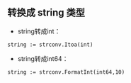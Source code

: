 
## 转换成 string 类型
* string转成int：

```golang
string := strconv.Itoa(int)
```

* string转成int64：

```golang
string := strconv.FormatInt(int64,10)
```